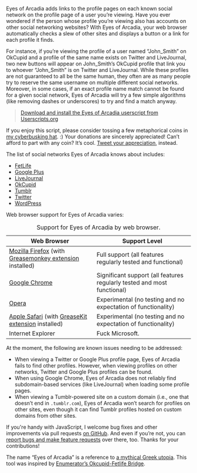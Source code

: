 Eyes of Arcadia adds links to the profile pages on each known social network on the profile page of a user you’re viewing. Have you ever wondered if the person whose profile you’re viewing also has accounts on other social networking websites? With Eyes of Arcadia, your web browser automatically checks a slew of other sites and displays a button or a link for each profile it finds.

For instance, if you’re viewing the profile of a user named “John_Smith” on OkCupid and a profile of the same name exists on Twitter and LiveJournal, two new buttons will appear on John_Smith’s OkCupid profile that link you to whoever “John_Smith” is on Twitter and LiveJournal. While these profiles are not guaranteed to all be the same human, they often are as many people try to reserve the same username on multiple different social networks. Moreover, in some cases, if an exact profile name match cannot be found for a given social network, Eyes of Arcadia will try a few simple algorithms (like removing dashes or underscores) to try and find a match anyway.

> [Download and install the Eyes of Arcadia userscript from Userscripts.org](https://userscripts.org/scripts/source/130861.user.js)

If you enjoy this script, please consider tossing a few metaphorical coins in [my cyberbusking hat](http://maybemaimed.com/cyberbusking/). :) Your donations are sincerely appreciated! Can’t afford to part with any coin? It’s cool. [Tweet your appreciation](https://twitter.com/intent/tweet?text=Love%20@maymaym%27s%20Eyes%20of%20Arcadia%20script%21%20http%3A//maybemaimed.com/playground/eyes-of-arcadia/%20Now%20I%20can%20find%20my%20friends%20on%20more%20websites%21%20Check%20him%20out%3A%20http%3A//maybemaimed.com/cyberbusking/), instead.

The list of social networks Eyes of Arcadia knows about includes:

* [FetLife](https://FetLife.com)
* [Google Plus](https://plus.google.com)
* [LiveJournal](http://LiveJournal.com)
* [OkCupid](http://OkCupid.com)
* [Tumblr](http://Tumblr.com)
* [Twitter](https://Twitter.com)
* [WordPress](https://WordPress.com)

Web browser support for Eyes of Arcadia varies:

<table summary="Support for Eyes of Arcadia userscript by web browser.">
<caption>Support for Eyes of Arcadia by web browser.</caption>
<thead>
<tr>
<th>Web Browser</th>
<th>Support Level</th>
</tr>
</thead>
<tbody>
<tr>
<td><a href="https://mozilla.org/firefox/">Mozilla Firefox</a> (with <a href="https://addons.mozilla.org/firefox/addon/greasemonkey/">Greasemonkey extension</a> installed)</td>
<td>Full support (all features regularly tested and functional)</td>
</tr>
<tr>
<td><a href="https://www.google.com/chrome/">Google Chrome</a></td>
<td>Significant support (all features regularly tested and most functional)</td>
</tr>
<tr>
<td><a href="http://opera.com/">Opera</a></td>
<td>Experimental (no testing and no expectation of functionality)</td>
</tr>
<tr>
<td><a href="https://www.apple.com/safari/">Apple Safari</a> (with <a href="http://safariaddons.com/safari/addon/43">GreaseKit extension</a> installed)</td>
<td>Experimental (no testing and no expectation of functionality)</td>
</tr>
<tr>
<td>Internet Explorer</td>
<td>Fuck Microsoft.</td>
</tr>
</tbody>
</table>

At the moment, the following are known issues needing to be addressed:

* When viewing a Twitter or Google Plus profile page, Eyes of Arcadia fails to find other profiles. However, when viewing profiles on other networks, Twitter and Google Plus profiles can be found.
* When using Google Chrome, Eyes of Arcadia does not reliably find subdomain-based services (like LiveJournal) when loading some profile pages.
* When viewing a Tumblr-powered site on a custom domain (i.e., one that doesn’t end in `.tumblr.com`), Eyes of Arcadia won’t search for profiles on other sites, even though it can find Tumblr profiles hosted on custom domains from other sites.

If you're handy with JavaScript, I welcome bug fixes and other improvements via pull requests [on GitHub](https://github.com/meitar/eyes-of-arcadia/). And even if you’re not, you can [report bugs and make feature requests](https://github.com/meitar/eyes-of-arcadia/issues/new) over there, too. Thanks for your contributions!

The name “Eyes of Arcadia” is a reference to [a mythical Greek utopia](https://en.wikipedia.org/wiki/Arcadia_%28utopia%29). This tool was inspired by [Enumerator’s Okcupid-Fetlife Bridge](https://userscripts.org/scripts/show/121538).

